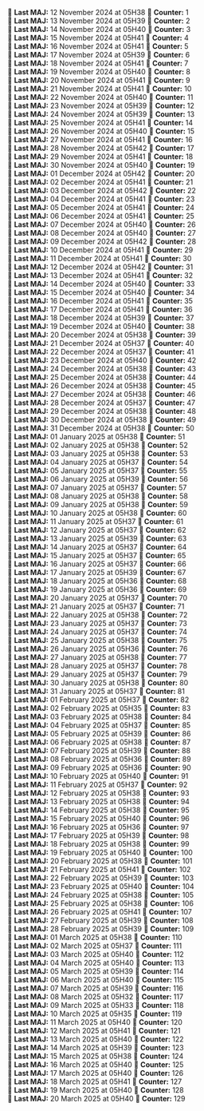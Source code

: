 📍 **Last MAJ:** 12 November 2024 at 05H38 🦾 **Counter:** 1  
📍 **Last MAJ:** 13 November 2024 at 05H39 🦾 **Counter:** 2  
📍 **Last MAJ:** 14 November 2024 at 05H40 🦾 **Counter:** 3  
📍 **Last MAJ:** 15 November 2024 at 05H41 🦾 **Counter:** 4  
📍 **Last MAJ:** 16 November 2024 at 05H41 🦾 **Counter:** 5  
📍 **Last MAJ:** 17 November 2024 at 05H39 🦾 **Counter:** 6  
📍 **Last MAJ:** 18 November 2024 at 05H41 🦾 **Counter:** 7  
📍 **Last MAJ:** 19 November 2024 at 05H40 🦾 **Counter:** 8  
📍 **Last MAJ:** 20 November 2024 at 05H41 🦾 **Counter:** 9  
📍 **Last MAJ:** 21 November 2024 at 05H41 🦾 **Counter:** 10  
📍 **Last MAJ:** 22 November 2024 at 05H40 🦾 **Counter:** 11  
📍 **Last MAJ:** 23 November 2024 at 05H39 🦾 **Counter:** 12  
📍 **Last MAJ:** 24 November 2024 at 05H39 🦾 **Counter:** 13  
📍 **Last MAJ:** 25 November 2024 at 05H41 🦾 **Counter:** 14  
📍 **Last MAJ:** 26 November 2024 at 05H40 🦾 **Counter:** 15  
📍 **Last MAJ:** 27 November 2024 at 05H41 🦾 **Counter:** 16  
📍 **Last MAJ:** 28 November 2024 at 05H42 🦾 **Counter:** 17  
📍 **Last MAJ:** 29 November 2024 at 05H41 🦾 **Counter:** 18  
📍 **Last MAJ:** 30 November 2024 at 05H40 🦾 **Counter:** 19  
📍 **Last MAJ:** 01 December 2024 at 05H42 🦾 **Counter:** 20  
📍 **Last MAJ:** 02 December 2024 at 05H41 🦾 **Counter:** 21  
📍 **Last MAJ:** 03 December 2024 at 05H42 🦾 **Counter:** 22  
📍 **Last MAJ:** 04 December 2024 at 05H41 🦾 **Counter:** 23  
📍 **Last MAJ:** 05 December 2024 at 05H41 🦾 **Counter:** 24  
📍 **Last MAJ:** 06 December 2024 at 05H41 🦾 **Counter:** 25  
📍 **Last MAJ:** 07 December 2024 at 05H40 🦾 **Counter:** 26  
📍 **Last MAJ:** 08 December 2024 at 05H40 🦾 **Counter:** 27  
📍 **Last MAJ:** 09 December 2024 at 05H42 🦾 **Counter:** 28  
📍 **Last MAJ:** 10 December 2024 at 05H41 🦾 **Counter:** 29  
📍 **Last MAJ:** 11 December 2024 at 05H41 🦾 **Counter:** 30  
📍 **Last MAJ:** 12 December 2024 at 05H42 🦾 **Counter:** 31  
📍 **Last MAJ:** 13 December 2024 at 05H41 🦾 **Counter:** 32  
📍 **Last MAJ:** 14 December 2024 at 05H40 🦾 **Counter:** 33  
📍 **Last MAJ:** 15 December 2024 at 05H40 🦾 **Counter:** 34  
📍 **Last MAJ:** 16 December 2024 at 05H41 🦾 **Counter:** 35  
📍 **Last MAJ:** 17 December 2024 at 05H41 🦾 **Counter:** 36  
📍 **Last MAJ:** 18 December 2024 at 05H39 🦾 **Counter:** 37  
📍 **Last MAJ:** 19 December 2024 at 05H40 🦾 **Counter:** 38  
📍 **Last MAJ:** 20 December 2024 at 05H38 🦾 **Counter:** 39  
📍 **Last MAJ:** 21 December 2024 at 05H37 🦾 **Counter:** 40  
📍 **Last MAJ:** 22 December 2024 at 05H37 🦾 **Counter:** 41  
📍 **Last MAJ:** 23 December 2024 at 05H40 🦾 **Counter:** 42  
📍 **Last MAJ:** 24 December 2024 at 05H38 🦾 **Counter:** 43  
📍 **Last MAJ:** 25 December 2024 at 05H38 🦾 **Counter:** 44  
📍 **Last MAJ:** 26 December 2024 at 05H38 🦾 **Counter:** 45  
📍 **Last MAJ:** 27 December 2024 at 05H38 🦾 **Counter:** 46  
📍 **Last MAJ:** 28 December 2024 at 05H37 🦾 **Counter:** 47  
📍 **Last MAJ:** 29 December 2024 at 05H38 🦾 **Counter:** 48  
📍 **Last MAJ:** 30 December 2024 at 05H38 🦾 **Counter:** 49  
📍 **Last MAJ:** 31 December 2024 at 05H38 🦾 **Counter:** 50  
📍 **Last MAJ:** 01 January 2025 at 05H38 🦾 **Counter:** 51  
📍 **Last MAJ:** 02 January 2025 at 05H38 🦾 **Counter:** 52  
📍 **Last MAJ:** 03 January 2025 at 05H38 🦾 **Counter:** 53  
📍 **Last MAJ:** 04 January 2025 at 05H37 🦾 **Counter:** 54  
📍 **Last MAJ:** 05 January 2025 at 05H37 🦾 **Counter:** 55  
📍 **Last MAJ:** 06 January 2025 at 05H39 🦾 **Counter:** 56  
📍 **Last MAJ:** 07 January 2025 at 05H37 🦾 **Counter:** 57  
📍 **Last MAJ:** 08 January 2025 at 05H38 🦾 **Counter:** 58  
📍 **Last MAJ:** 09 January 2025 at 05H38 🦾 **Counter:** 59  
📍 **Last MAJ:** 10 January 2025 at 05H38 🦾 **Counter:** 60  
📍 **Last MAJ:** 11 January 2025 at 05H37 🦾 **Counter:** 61  
📍 **Last MAJ:** 12 January 2025 at 05H37 🦾 **Counter:** 62  
📍 **Last MAJ:** 13 January 2025 at 05H39 🦾 **Counter:** 63  
📍 **Last MAJ:** 14 January 2025 at 05H37 🦾 **Counter:** 64  
📍 **Last MAJ:** 15 January 2025 at 05H37 🦾 **Counter:** 65  
📍 **Last MAJ:** 16 January 2025 at 05H37 🦾 **Counter:** 66  
📍 **Last MAJ:** 17 January 2025 at 05H39 🦾 **Counter:** 67  
📍 **Last MAJ:** 18 January 2025 at 05H36 🦾 **Counter:** 68  
📍 **Last MAJ:** 19 January 2025 at 05H36 🦾 **Counter:** 69  
📍 **Last MAJ:** 20 January 2025 at 05H37 🦾 **Counter:** 70  
📍 **Last MAJ:** 21 January 2025 at 05H37 🦾 **Counter:** 71  
📍 **Last MAJ:** 22 January 2025 at 05H38 🦾 **Counter:** 72  
📍 **Last MAJ:** 23 January 2025 at 05H37 🦾 **Counter:** 73  
📍 **Last MAJ:** 24 January 2025 at 05H37 🦾 **Counter:** 74  
📍 **Last MAJ:** 25 January 2025 at 05H38 🦾 **Counter:** 75  
📍 **Last MAJ:** 26 January 2025 at 05H36 🦾 **Counter:** 76  
📍 **Last MAJ:** 27 January 2025 at 05H38 🦾 **Counter:** 77  
📍 **Last MAJ:** 28 January 2025 at 05H37 🦾 **Counter:** 78  
📍 **Last MAJ:** 29 January 2025 at 05H37 🦾 **Counter:** 79  
📍 **Last MAJ:** 30 January 2025 at 05H38 🦾 **Counter:** 80  
📍 **Last MAJ:** 31 January 2025 at 05H37 🦾 **Counter:** 81  
📍 **Last MAJ:** 01 February 2025 at 05H37 🦾 **Counter:** 82  
📍 **Last MAJ:** 02 February 2025 at 05H35 🦾 **Counter:** 83  
📍 **Last MAJ:** 03 February 2025 at 05H38 🦾 **Counter:** 84  
📍 **Last MAJ:** 04 February 2025 at 05H37 🦾 **Counter:** 85  
📍 **Last MAJ:** 05 February 2025 at 05H39 🦾 **Counter:** 86  
📍 **Last MAJ:** 06 February 2025 at 05H38 🦾 **Counter:** 87  
📍 **Last MAJ:** 07 February 2025 at 05H39 🦾 **Counter:** 88  
📍 **Last MAJ:** 08 February 2025 at 05H36 🦾 **Counter:** 89  
📍 **Last MAJ:** 09 February 2025 at 05H36 🦾 **Counter:** 90  
📍 **Last MAJ:** 10 February 2025 at 05H40 🦾 **Counter:** 91  
📍 **Last MAJ:** 11 February 2025 at 05H37 🦾 **Counter:** 92  
📍 **Last MAJ:** 12 February 2025 at 05H38 🦾 **Counter:** 93  
📍 **Last MAJ:** 13 February 2025 at 05H38 🦾 **Counter:** 94  
📍 **Last MAJ:** 14 February 2025 at 05H38 🦾 **Counter:** 95  
📍 **Last MAJ:** 15 February 2025 at 05H40 🦾 **Counter:** 96  
📍 **Last MAJ:** 16 February 2025 at 05H36 🦾 **Counter:** 97  
📍 **Last MAJ:** 17 February 2025 at 05H39 🦾 **Counter:** 98  
📍 **Last MAJ:** 18 February 2025 at 05H38 🦾 **Counter:** 99  
📍 **Last MAJ:** 19 February 2025 at 05H40 🦾 **Counter:** 100  
📍 **Last MAJ:** 20 February 2025 at 05H38 🦾 **Counter:** 101  
📍 **Last MAJ:** 21 February 2025 at 05H41 🦾 **Counter:** 102  
📍 **Last MAJ:** 22 February 2025 at 05H39 🦾 **Counter:** 103  
📍 **Last MAJ:** 23 February 2025 at 05H40 🦾 **Counter:** 104  
📍 **Last MAJ:** 24 February 2025 at 05H38 🦾 **Counter:** 105  
📍 **Last MAJ:** 25 February 2025 at 05H38 🦾 **Counter:** 106  
📍 **Last MAJ:** 26 February 2025 at 05H41 🦾 **Counter:** 107  
📍 **Last MAJ:** 27 February 2025 at 05H39 🦾 **Counter:** 108  
📍 **Last MAJ:** 28 February 2025 at 05H39 🦾 **Counter:** 109  
📍 **Last MAJ:** 01 March 2025 at 05H38 🦾 **Counter:** 110  
📍 **Last MAJ:** 02 March 2025 at 05H37 🦾 **Counter:** 111  
📍 **Last MAJ:** 03 March 2025 at 05H40 🦾 **Counter:** 112  
📍 **Last MAJ:** 04 March 2025 at 05H40 🦾 **Counter:** 113  
📍 **Last MAJ:** 05 March 2025 at 05H39 🦾 **Counter:** 114  
📍 **Last MAJ:** 06 March 2025 at 05H40 🦾 **Counter:** 115  
📍 **Last MAJ:** 07 March 2025 at 05H39 🦾 **Counter:** 116  
📍 **Last MAJ:** 08 March 2025 at 05H32 🦾 **Counter:** 117  
📍 **Last MAJ:** 09 March 2025 at 05H33 🦾 **Counter:** 118  
📍 **Last MAJ:** 10 March 2025 at 05H35 🦾 **Counter:** 119  
📍 **Last MAJ:** 11 March 2025 at 05H40 🦾 **Counter:** 120  
📍 **Last MAJ:** 12 March 2025 at 05H41 🦾 **Counter:** 121  
📍 **Last MAJ:** 13 March 2025 at 05H40 🦾 **Counter:** 122  
📍 **Last MAJ:** 14 March 2025 at 05H39 🦾 **Counter:** 123  
📍 **Last MAJ:** 15 March 2025 at 05H38 🦾 **Counter:** 124  
📍 **Last MAJ:** 16 March 2025 at 05H40 🦾 **Counter:** 125  
📍 **Last MAJ:** 17 March 2025 at 05H40 🦾 **Counter:** 126  
📍 **Last MAJ:** 18 March 2025 at 05H41 🦾 **Counter:** 127  
📍 **Last MAJ:** 19 March 2025 at 05H40 🦾 **Counter:** 128  
📍 **Last MAJ:** 20 March 2025 at 05H40 🦾 **Counter:** 129  
